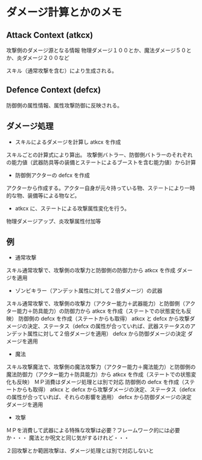 # ダメージ計算とかのメモ

## Attack Context (atkcx)

攻撃側のダメージ源となる情報
物理ダメージ１００とか、魔法ダメージ５０とか、炎ダメージ２００など

スキル（通常攻撃を含む）により生成される。

## Defence Context (defcx)

防御側の属性情報、属性攻撃防御に反映される。

## ダメージ処理

- スキルによるダメージを計算し atkcx を作成

スキルごとの計算式により算出。
攻撃側バトラー、防御側バトラーのそれぞれの能力値（武器防具等の装備とステートによるブーストを含む能力値）から計算

- 防御側アクターの defcx を作成

アクターから作成する。アクター自身が元々持っている物、ステートにより一時的な物、装備等による物など。

- atkcx に、ステートによる攻撃属性変化を行う。

物理ダメージアップ、炎攻撃属性付加等

## 例

- 通常攻撃

スキル通常攻撃で、攻撃側の攻撃力と防御側の防御力から atkcx を作成
ダメージを適用

- ゾンビキラー（アンデット属性に対して２倍ダメージ）の武器

スキル通常攻撃で、攻撃側の攻撃力（アクター能力＋武器能力）と防御側（アクター能力＋防具能力）の防御力から atkcx を作成（ステートでの状態変化も反映）
防御側の defcx を作成（ステートからも取得）
atkcx と defcx から攻撃ダメージの決定、ステータス（defcx の属性が合っていれば、武器ステータスのアンデット属性に対して２倍ダメージを適用）
defcx から防御ダメージの決定
ダメージを適用

- 魔法

スキル攻撃魔法で、攻撃側の魔法攻撃力（アクター能力＋魔法能力）と防御側の魔法防御力（アクター能力＋防具能力）から atkcx を作成（ステートでの状態変化も反映）
ＭＰ消費はダメージ処理とは別で対応
防御側の defcx を作成（ステートからも取得）
atkcx と defcx から攻撃ダメージの決定、ステータス（defcx の属性が合っていれば、それらの影響を適用）
defcx から防御ダメージの決定
ダメージを適用

- 攻撃

ＭＰを消費して武器による特殊な攻撃は必要？フレームワーク的には必要か・・・
魔法とか呪文と同じ気がするけれど・・・

２回攻撃とか範囲攻撃は、ダメージ処理とは別で対応しないと

